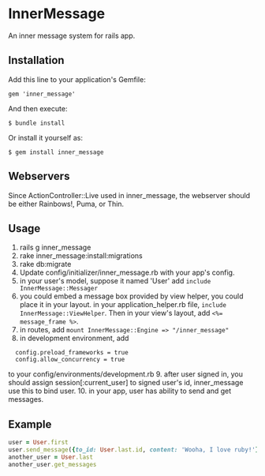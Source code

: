 # InnerMessage

An inner message system for rails app.

## Installation

Add this line to your application's Gemfile:

    gem 'inner_message'

And then execute:

    $ bundle install

Or install it yourself as:

    $ gem install inner_message

## Webservers

Since ActionController::Live used in inner_message, the webserver should be either Rainbows!, Puma, or Thin. 

## Usage

1. rails g inner_message
2. rake inner_message:install:migrations
3. rake db:migrate
4. Update config/initializer/inner_message.rb with your app's config.
5. in your user's model, suppose it named 'User'
add `include InnerMessage::Messager`
6. you could embed a message box provided by view helper, you could place it in your layout.
in your application_helper.rb file, `include InnerMessage::ViewHelper`.
Then in your view's layout, add `<%= message_frame %>`.
7. in routes, add `mount InnerMessage::Engine => "/inner_message"`
8. in development environment, add
```
  config.preload_frameworks = true
  config.allow_concurrency = true
```
to your config/environments/development.rb
9. after user signed in, you should assign session[:current_user] to signed user's id, inner_message use this to bind user.
10. in your app, user has ability to send and get messages.

## Example
```ruby
user = User.first
user.send_message({to_id: User.last.id, content: 'Wooha, I love ruby!'})
another_user = User.last
another_user.get_messages
```
